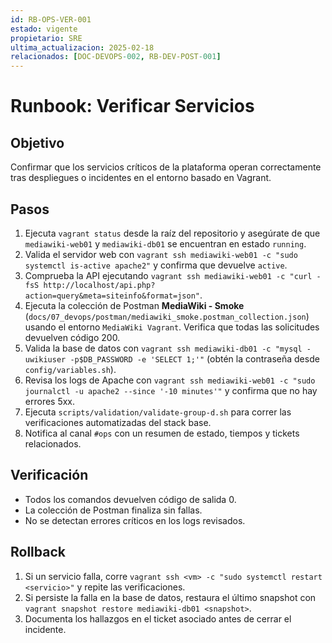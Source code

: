 ```yaml
---
id: RB-OPS-VER-001
estado: vigente
propietario: SRE
ultima_actualizacion: 2025-02-18
relacionados: [DOC-DEVOPS-002, RB-DEV-POST-001]
---
```

# Runbook: Verificar Servicios

## Objetivo
Confirmar que los servicios críticos de la plataforma operan correctamente tras despliegues o incidentes en el entorno basado en Vagrant.

## Pasos
1. Ejecuta `vagrant status` desde la raíz del repositorio y asegúrate de que `mediawiki-web01` y `mediawiki-db01` se encuentran en estado `running`.
2. Valida el servidor web con `vagrant ssh mediawiki-web01 -c "sudo systemctl is-active apache2"` y confirma que devuelve `active`.
3. Comprueba la API ejecutando `vagrant ssh mediawiki-web01 -c "curl -fsS http://localhost/api.php?action=query&meta=siteinfo&format=json"`.
4. Ejecuta la colección de Postman **MediaWiki - Smoke** (`docs/07_devops/postman/mediawiki_smoke.postman_collection.json`) usando el entorno `MediaWiki Vagrant`. Verifica que todas las solicitudes devuelven código 200.
5. Valida la base de datos con `vagrant ssh mediawiki-db01 -c "mysql -uwikiuser -p$DB_PASSWORD -e 'SELECT 1;'"` (obtén la contraseña desde `config/variables.sh`).
6. Revisa los logs de Apache con `vagrant ssh mediawiki-web01 -c "sudo journalctl -u apache2 --since '-10 minutes'"` y confirma que no hay errores 5xx.
7. Ejecuta `scripts/validation/validate-group-d.sh` para correr las verificaciones automatizadas del stack base.
8. Notifica al canal `#ops` con un resumen de estado, tiempos y tickets relacionados.

## Verificación
- Todos los comandos devuelven código de salida 0.
- La colección de Postman finaliza sin fallas.
- No se detectan errores críticos en los logs revisados.

## Rollback
1. Si un servicio falla, corre `vagrant ssh <vm> -c "sudo systemctl restart <servicio>"` y repite las verificaciones.
2. Si persiste la falla en la base de datos, restaura el último snapshot con `vagrant snapshot restore mediawiki-db01 <snapshot>`.
3. Documenta los hallazgos en el ticket asociado antes de cerrar el incidente.
